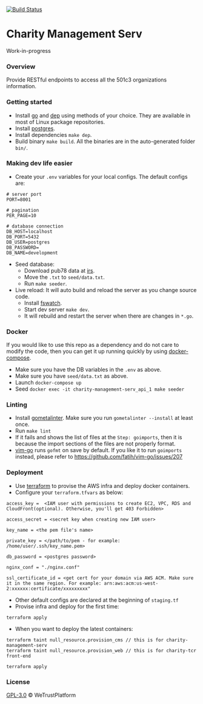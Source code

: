 [![Build Status](https://travis-ci.org/WeTrustPlatform/charity-management-serv.svg?branch=master)](https://travis-ci.org/WeTrustPlatform/charity-management-serv)

# Charity Management Serv
Work-in-progress


### Overview
Provide RESTful endpoints to access all the 501c3 organizations information.


### Getting started
- Install [go](https://golang.org/) and [dep](https://golang.github.io/dep/docs/installation.html) using methods of your choice.  They are available in most of Linux package repositories.
- Install [postgres](https://www.postgresql.org/download/).
- Install dependencies `make dep`.
- Build binary `make build`. All the binaries are in the auto-generated folder `bin/`.


### Making dev life easier
- Create your `.env` variables for your local configs. The default configs are:
```
# server port
PORT=8001

# pagination
PER_PAGE=10

# database connection
DB_HOST=localhost
DB_PORT=5432
DB_USER=postgres
DB_PASSWORD=
DB_NAME=development
```
- Seed database:
  * Download pub78 data at [irs](https://www.irs.gov/charities-non-profits/tax-exempt-organization-search-bulk-data-downloads).
  * Move the `.txt` to `seed/data.txt`.
  * Run `make seeder`.
- Live reload: It will auto build and reload the server as you change source code.
  * Install [fswatch](https://github.com/emcrisostomo/fswatch).
  * Start dev server `make dev`.
  * It will rebuild and restart the server when there are changes in `*.go`.


### Docker
If you would like to use this repo as a dependency and do not care to modify the code, then you can get it up running quickly by using [docker-compose](https://docs.docker.com/compose/).
  * Make sure you have the DB variables in the `.env` as above.
  * Make sure you have `seed/data.txt` as above.
  * Launch `docker-compose up`
  * Seed `docker exec -it charity-management-serv_api_1 make seeder`


### Linting
- Install [gometalinter](https://github.com/alecthomas/gometalinter). Make sure you run `gometalinter --install` at least once.
- Run `make lint`
- If it fails and shows the list of files at the `Step: goimports`, then it is because the import sections of the files are not properly format.
- [vim-go](https://github.com/fatih/vim-go) runs `gofmt` on save by default. If you like it to run `goimports` instead, please refer to https://github.com/fatih/vim-go/issues/207


### Deployment
- Use [terraform](https://www.terraform.io/) to provise the AWS infra and deploy docker containers.
- Configure your `terraform.tfvars` as below:
```
access_key =  <IAM user with permissions to create EC2, VPC, RDS and CloudFront(optional). Otherwise, you'll get 403 Forbidden>

access_secret = <secret key when creating new IAM user>

key_name = <the pem file's name>

private_key = </path/to/pem - for example: /home/user/.ssh/key_name.pem>

db_password = <postgres password>

nginx_conf = "./nginx.conf"

ssl_certificate_id = <get cert for your domain via AWS ACM. Make sure it in the same region. For example: arn:aws:acm:us-west-2:xxxxxx:certificate/xxxxxxxxx"
```
- Other default configs are declared at the beginning of `staging.tf`
- Provise infra and deploy for the first time:
```
terraform apply
```
- When you want to deploy the latest containers:
```
terraform taint null_resource.provision_cms // this is for charity-management-serv
terraform taint null_resource.provision_web // this is for charity-tcr front-end

terraform apply
```

### License
[GPL-3.0](https://www.gnu.org/licenses/gpl-3.0.txt) &copy; WeTrustPlatform
